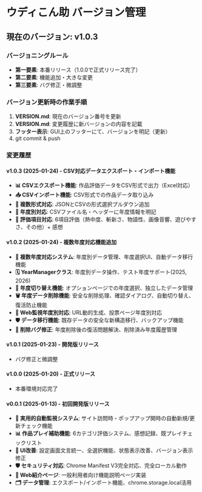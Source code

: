 # ウディこん助 バージョン管理

## 現在のバージョン: v1.0.3

### バージョニングルール
- **第一要素**: 本番リリース（1.0.0で正式リリース完了）
- **第二要素**: 機能追加・大きな変更
- **第三要素**: バグ修正・微調整

### バージョン更新時の作業手順
1. **VERSION.md**: 現在のバージョン番号を更新
2. **VERSION.md**: 変更履歴に新バージョンの内容を記載
3. **フッター表示**: GUI上のフッターにて、バージョンを明記（更新）
4. git commit & push

### 変更履歴

#### v1.0.3 (2025-01-24) - CSV対応データエクスポート・インポート機能
- **📊 CSVエクスポート機能**: 作品評価データをCSV形式で出力（Excel対応）
- **📥 CSVインポート機能**: CSV形式での作品データ取り込み
- **🔄 複数形式対応**: JSONとCSVの形式選択プルダウン追加
- **📅 年度別対応**: CSVファイル名・ヘッダーに年度情報を明記
- **🎯 評価項目対応**: 6項目評価（熱中度、斬新さ、物語性、画像音響、遊びやすさ、その他）+ 感想

#### v1.0.2 (2025-01-24) - 複数年度対応機能追加
- **📅 複数年度対応システム**: 年度別データ管理、年度選択UI、自動データ移行機能
- **🗓️ YearManagerクラス**: 年度別データ操作、テスト年度サポート(2025, 2026)
- **🔄 年度切り替え機能**: オプションページでの年度選択、独立したデータ管理
- **🗑️ 年度データ削除機能**: 安全な削除処理、確認ダイアログ、自動切り替え、復活防止機能
- **🔧 Web監視年度別対応**: URL動的生成、投票ページ年度別対応
- **🛡️ データ移行機能**: 既存データの安全な新構造移行、バックアップ機能
- **🐛 削除バグ修正**: 年度削除後の復活問題解決、削除済み年度履歴管理

#### v1.0.1 (2025-01-23) - 開発版リリース
- バグ修正と微調整

#### v1.0.0 (2025-01-20) - 正式リリース
- 本番環境対応完了

#### v0.0.1 (2025-01-13) - 初回開発版リリース
- **🎯 実用的自動監視システム**: サイト訪問時・ポップアップ開時の自動新規/更新チェック機能
- **📊 作品プレイ補助機能**: 6カテゴリ評価システム、感想記録、既プレイチェックリスト
- **🔧 UI改善**: 設定画面文言統一、全選択機能、状態表示改善、バージョン表示修正
- **🛡️ セキュリティ対応**: Chrome Manifest V3完全対応、完全ローカル動作
- **📱 Web紹介ページ**: 一般利用者向け機能説明ページ実装
- **🗂️ データ管理**: エクスポート/インポート機能、chrome.storage.local活用
